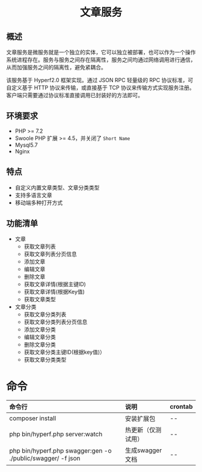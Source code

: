 <h1 align="center">文章服务</h1>

## 概述

文章服务是微服务就是一个独立的实体，它可以独立被部署，也可以作为一个操作系统进程存在。服务与服务之间存在隔离性，服务之间均通过网络调用进行通信，从而加强服务之间的隔离性，避免紧耦合。

该服务基于 Hyperf2.0 框架实现。通过 JSON RPC 轻量级的 RPC 协议标准，可自定义基于 HTTP 协议来传输，或直接基于 TCP 协议来传输方式实现服务注册。客户端只需要通过协议标准直接调用已封装好的方法即可。

## 环境要求

- PHP >= 7.2
- Swoole PHP 扩展 >= 4.5，并关闭了 `Short Name`
- Mysql5.7
- Nginx

## 特点

- 自定义内置文章类型、文章分类类型
- 支持多语言文章
- 移动端多种打开方式

## 功能清单

- 文章
    - 获取文章列表
    - 获取文章列表分页信息
    - 添加文章
    - 编辑文章
    - 删除文章
    - 获取文章详情(根据主键ID)
    - 获取文章详情(根据Key值)
    - 获取文章类型
- 文章分类
    - 获取文章分类列表
    - 获取文章分类列表分页信息
    - 添加文章分类
    - 编辑文章分类
    - 删除文章分类
    - 获取文章分类主键ID(根据key值)）
    - 获取文章分类类型

# 命令
| 命令行 | 说明 | crontab |
| :-----| :---- | :---- |
| composer install | 安装扩展包 | -- |
| php bin/hyperf.php server:watch | 热更新（仅测试用） | -- |
| php bin/hyperf.php swagger:gen -o ./public/swagger/ -f json | 生成swagger文档 | -- |
